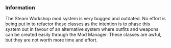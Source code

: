 ﻿### Information

The Steam Workshop mod system is very bugged and outdated. No effort is being put in to refactor these classes as
the intention is to phase this system out in favour of an alternative system where outfits and weapons can be
created easily through the Mod Manager. These classes are awful, but they are not worth more time and effort.